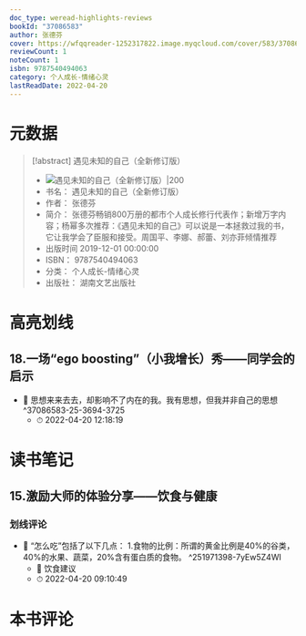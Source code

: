 ```yaml
---
doc_type: weread-highlights-reviews
bookId: "37086583"
author: 张德芬
cover: https://wfqqreader-1252317822.image.myqcloud.com/cover/583/37086583/t7_37086583.jpg
reviewCount: 1
noteCount: 1
isbn: 9787540494063
category: 个人成长-情绪心灵
lastReadDate: 2022-04-20
---
```

# 元数据
> [!abstract] 遇见未知的自己（全新修订版）
> - ![ 遇见未知的自己（全新修订版）|200](https://wfqqreader-1252317822.image.myqcloud.com/cover/583/37086583/t7_37086583.jpg)
> - 书名： 遇见未知的自己（全新修订版）
> - 作者： 张德芬
> - 简介： 张德芬畅销800万册的都市个人成长修行代表作；新增万字内容；杨幂多次推荐：《遇见未知的自己》可以说是一本拯救过我的书，它让我学会了臣服和接受。周国平、李娜、郝蕾、刘亦菲倾情推荐
> - 出版时间 2019-12-01 00:00:00
> - ISBN： 9787540494063
> - 分类： 个人成长-情绪心灵
> - 出版社： 湖南文艺出版社

# 高亮划线

## 18.一场“ego boosting”（小我增长）秀——同学会的启示


- 📌 思想来来去去，却影响不了内在的我。我有思想，但我并非自己的思想 ^37086583-25-3694-3725
    - ⏱ 2022-04-20 12:18:19 
# 读书笔记

## 15.激励大师的体验分享——饮食与健康

### 划线评论
- 📌 “怎么吃”包括了以下几点：
1.食物的比例：所谓的黄金比例是40%的谷类，40%的水果、蔬菜，20%含有蛋白质的食物。  ^251971398-7yEw5Z4WI
    - 💭 饮食建议
    - ⏱ 2022-04-20 09:10:49
   
# 本书评论

